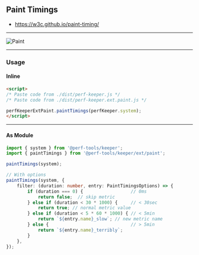 Paint Timings
-------------
- https://w3c.github.io/paint-timing/

---

![Paint](https://cdn-images-1.medium.com/max/1600/1*73IwrL_crOMlls4Ve7AHBg.png)

---

### Usage

#### Inline

```html
<script>
/* Paste code from ./dist/perf-keeper.js */
/* Paste code from ./dist/perf-keeper.ext.paint.js */

perfKeeperExtPaint.paintTimings(perfKeeper.system);
</script>
```

---

#### As Module

```ts
import { system } from '@perf-tools/keeper';
import { paintTimings } from '@perf-tools/keeper/ext/paint';

paintTimings(system);

// With options
paintTimings(system, {
	filter: (duration: number, entry: PaintTimingsOptions) => {
		if (duration === 0) {                  // 0ms
			return false;  // skip metric
		} else if (duration < 30 * 1000) {     // < 30sec
			return true; // normal metric value
		} else if (duration < 5 * 60 * 1000) { // < 5min
			return `${entry.name}_slow`; // new metric name
		} else {                               // > 5min
			return `${entry.name}_terribly`;
		}
	},
});
```

